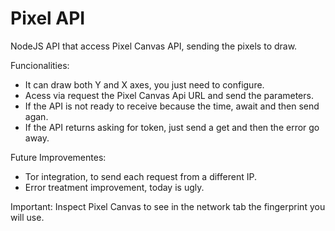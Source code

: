 # Pixel API

NodeJS API that access Pixel Canvas API, sending the pixels to draw.

Funcionalities:

- It can draw both Y and X axes, you just need to configure.
- Acess via request the Pixel Canvas Api URL and send the parameters.
- If the API is not ready to receive because the time, await and then send agan.
- If the API returns asking for token, just send a get and then the error go away.

Future Improvementes:

- Tor integration, to send each request from a different IP.
- Error treatment improvement, today is ugly.

Important: Inspect Pixel Canvas to see in the network tab the fingerprint you will use.
